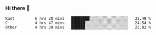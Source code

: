 ### Hi there 👋

<!--
**WShiBin/WShiBin** is a ✨ _special_ ✨ repository because its `README.md` (this file) appears on your GitHub profile.

Here are some ideas to get you started:

- 🔭 I’m currently working on ...
- 🌱 I’m currently learning ...
- 👯 I’m looking to collaborate on ...
- 🤔 I’m looking for help with ...
- 💬 Ask me about ...
- 📫 How to reach me: ...
- 😄 Pronouns: ...
- ⚡ Fun fact: ...
-->

<!--START_SECTION:waka-->

```text
Rust         6 hrs 20 mins   ████████░░░░░░░░░░░░░░░░░   32.48 %
C            4 hrs 47 mins   ██████░░░░░░░░░░░░░░░░░░░   24.54 %
Other        4 hrs 39 mins   ██████░░░░░░░░░░░░░░░░░░░   23.82 %
```

<!--END_SECTION:waka-->
